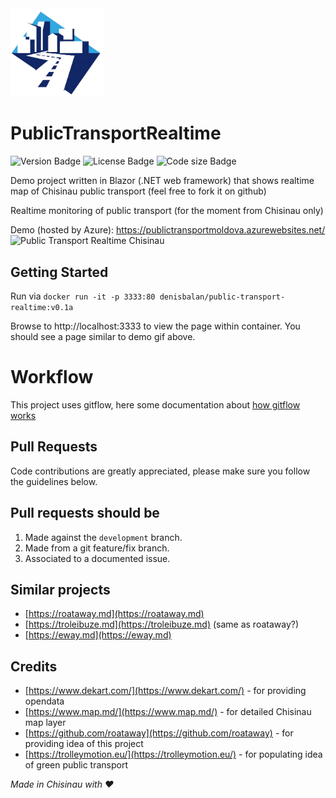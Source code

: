 <img src="docs/trolleymotion_eu.png" alt="trolleymotion.eu logo" width="150px" />

# PublicTransportRealtime

![Version Badge](https://img.shields.io/github/v/tag/DenisBalan/PublicTransportRealtime)
![License Badge](https://img.shields.io/github/license/DenisBalan/PublicTransportRealtime)
![Code size Badge](https://img.shields.io/github/languages/code-size/DenisBalan/PublicTransportRealtime)

Demo project written in Blazor (.NET web framework) that shows realtime map of Chisinau public transport (feel free to fork it on github)

Realtime monitoring of public transport (for the moment from Chisinau only)

Demo (hosted by Azure):  https://publictransportmoldova.azurewebsites.net/
![Public Transport Realtime Chisinau][demo]


Getting Started
-----------

Run via ```docker run -it -p 3333:80 denisbalan/public-transport-realtime:v0.1a```

Browse to http://localhost:3333 to view the page within container. You should see a page similar to demo gif above.

# Workflow

This project uses gitflow, here some documentation about [how gitflow works](https://datasift.github.io/gitflow/IntroducingGitFlow.html)

## Pull Requests

Code contributions are greatly appreciated, please make sure you follow the guidelines below.

## Pull requests should be
1. Made against the `development` branch.
1. Made from a git feature/fix branch.
1. Associated to a documented issue.

Similar projects
-----------
* [https://roataway.md](https://roataway.md)
* [https://troleibuze.md](https://troleibuze.md) (same as roataway?)
* [https://eway.md](https://eway.md)

Credits
-----------
* [https://www.dekart.com/](https://www.dekart.com/) - for providing opendata
* [https://www.map.md/](https://www.map.md/) - for detailed Chisinau map layer
* [https://github.com/roataway](https://github.com/roataway) - for providing idea of this project
* [https://trolleymotion.eu/](https://trolleymotion.eu/) - for populating idea of green public transport

*Made in Chisinau with ❤*

[demo]: https://user-images.githubusercontent.com/33955091/72536670-58ce2e80-3883-11ea-871c-240c9b6b0d1f.gif "Chisinau realtime public transport"
